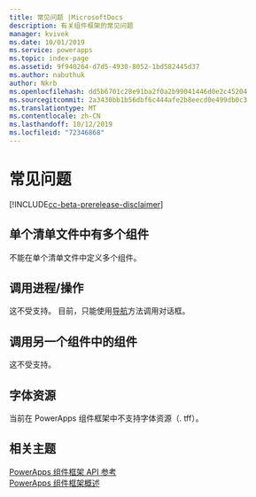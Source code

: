```yaml
---
title: 常见问题 |MicrosoftDocs
description: 有关组件框架的常见问题
manager: kvivek
ms.date: 10/01/2019
ms.service: powerapps
ms.topic: index-page
ms.assetid: 9f940264-d7d5-4930-8052-1bd582445d37
ms.author: nabuthuk
author: Nkrb
ms.openlocfilehash: dd5b6701c28e91ba2f0a2b99041446d0e2c45204
ms.sourcegitcommit: 2a3430bb1b56dbf6c444afe2b8eecd0e499db0c3
ms.translationtype: MT
ms.contentlocale: zh-CN
ms.lasthandoff: 10/12/2019
ms.locfileid: "72346868"
---
```

# <a name="faq"></a>常见问题

[!INCLUDE[cc-beta-prerelease-disclaimer](../../includes/cc-beta-prerelease-disclaimer.md)]

## <a name="multiple-components-in-single-manifest-file"></a>单个清单文件中有多个组件

不能在单个清单文件中定义多个组件。 

## <a name="calling-processesactions"></a>调用进程/操作

这不受支持。 目前，只能使用[导航](reference/navigation.md)方法调用对话框。

## <a name="calling-components-within-another-component"></a>调用另一个组件中的组件

这不受支持。

## <a name="font-resource"></a>字体资源

当前在 PowerApps 组件框架中不支持字体资源（. tff）。

## <a name="related-topics"></a>相关主题

[PowerApps 组件框架 API 参考](reference/index.md)<br/>
[PowerApps 组件框架概述](overview.md)
